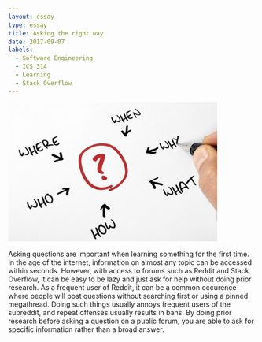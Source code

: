 ```yaml
---
layout: essay
type: essay
title: Asking the right way
date: 2017-09-07
labels:
  - Software Engineering
  - ICS 314
  - Learning
  - Stack Overflow 
---
```


<img class="ui medium right floated image" src="../images/question.jpg">

Asking questions are important when learning something for the first time. In the age of the internet, information on almost any topic can be accessed within seconds. However, with access to forums such as Reddit and Stack Overflow, it can be easy to be lazy and just ask for help without doing prior research. As a frequent user of Reddit, it can be a common occurence where people will post questions without searching first or using a pinned megathread. Doing such things usually annoys frequent users of the subreddit, and repeat offenses usually results in bans. 
By doing prior research before asking a question on a public forum, you are able to ask for specific information rather than a broad answer. 
